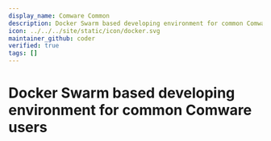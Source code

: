 ```yaml
---
display_name: Comware Common
description: Docker Swarm based developing environment for common Comware users
icon: ../../../site/static/icon/docker.svg
maintainer_github: coder
verified: true
tags: []
---
```


# Docker Swarm based developing environment for common Comware users
